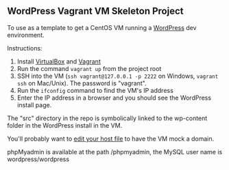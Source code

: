 WordPress Vagrant VM Skeleton Project
-------------------------------------

To use as a template to get a CentOS VM running a [WordPress](http://wordpress.org) dev environment.

Instructions:

1. Install [VirtualBox](https://www.virtualbox.org/) and [Vagrant](http://www.vagrantup.com/)
2. Run the command `vagrant up` from the project root
3. SSH into the VM (`ssh vagrant@127.0.0.1 -p 2222` on Windows, `vagrant ssh` on Mac/Unix). The password is "vagrant".
4. Run the `ifconfig` command to find the VM's IP address
5. Enter the IP address in a browser and you should see the WordPress install page.

The "src" directory in the repo is symbolically linked to the wp-content folder in the WordPress install in the VM.

You'll probably want to [edit your host file](http://www.howtogeek.com/howto/27350/beginner-geek-how-to-edit-your-hosts-file/) to have the VM mock a domain.

phpMyadmin is available at the path /phpmyadmin, the MySQL user name is wordpress/wordpress